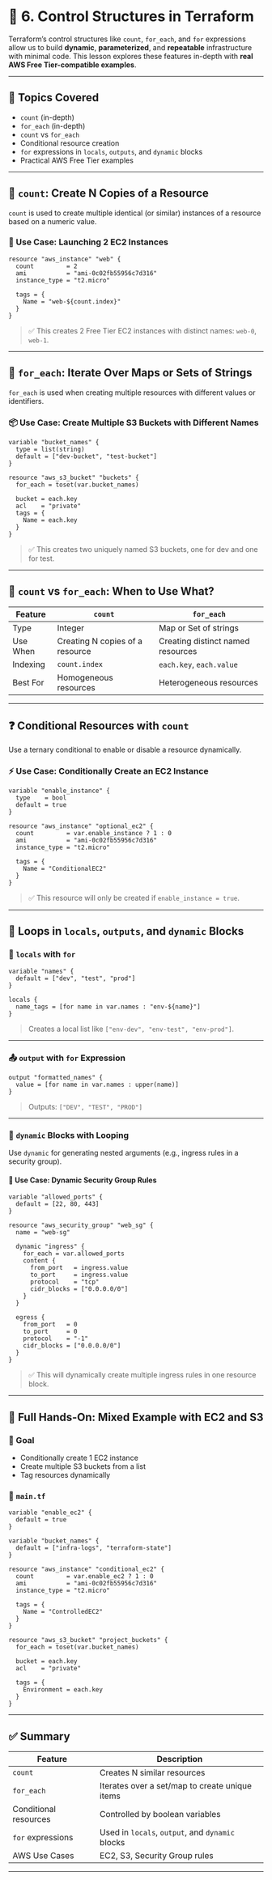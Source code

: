 # 🔁 6. Control Structures in Terraform

Terraform’s control structures like `count`, `for_each`, and `for` expressions allow us to build **dynamic**, **parameterized**, and **repeatable** infrastructure with minimal code. This lesson explores these features in-depth with **real AWS Free Tier-compatible examples**.

---

## 🧠 Topics Covered

- `count` (in-depth)
- `for_each` (in-depth)
- `count` vs `for_each`
- Conditional resource creation
- `for` expressions in `locals`, `outputs`, and `dynamic` blocks
- Practical AWS Free Tier examples

---

## 🔢 `count`: Create N Copies of a Resource

`count` is used to create multiple identical (or similar) instances of a resource based on a numeric value.

### 🔧 Use Case: Launching 2 EC2 Instances

```hcl
resource "aws_instance" "web" {
  count         = 2
  ami           = "ami-0c02fb55956c7d316"
  instance_type = "t2.micro"

  tags = {
    Name = "web-${count.index}"
  }
}
```

> ✅ This creates 2 Free Tier EC2 instances with distinct names: `web-0`, `web-1`.

---

## 🧾 `for_each`: Iterate Over Maps or Sets of Strings

`for_each` is used when creating multiple resources with different values or identifiers.

### 📦 Use Case: Create Multiple S3 Buckets with Different Names

```hcl
variable "bucket_names" {
  type = list(string)
  default = ["dev-bucket", "test-bucket"]
}

resource "aws_s3_bucket" "buckets" {
  for_each = toset(var.bucket_names)

  bucket = each.key
  acl    = "private"
  tags = {
    Name = each.key
  }
}
```

> ✅ This creates two uniquely named S3 buckets, one for dev and one for test.

---

## 🔁 `count` vs `for_each`: When to Use What?

| Feature  | `count`                         | `for_each`                        |
| -------- | ------------------------------- | --------------------------------- |
| Type     | Integer                         | Map or Set of strings             |
| Use When | Creating N copies of a resource | Creating distinct named resources |
| Indexing | `count.index`                   | `each.key`, `each.value`          |
| Best For | Homogeneous resources           | Heterogeneous resources           |

---

## ❓ Conditional Resources with `count`

Use a ternary conditional to enable or disable a resource dynamically.

### ⚡ Use Case: Conditionally Create an EC2 Instance

```hcl
variable "enable_instance" {
  type    = bool
  default = true
}

resource "aws_instance" "optional_ec2" {
  count         = var.enable_instance ? 1 : 0
  ami           = "ami-0c02fb55956c7d316"
  instance_type = "t2.micro"

  tags = {
    Name = "ConditionalEC2"
  }
}
```

> ✅ This resource will only be created if `enable_instance = true`.

---

## 🔁 Loops in `locals`, `outputs`, and `dynamic` Blocks

### 🧮 `locals` with `for`

```hcl
variable "names" {
  default = ["dev", "test", "prod"]
}

locals {
  name_tags = [for name in var.names : "env-${name}"]
}
```

> Creates a local list like `["env-dev", "env-test", "env-prod"]`.

---

### 📤 `output` with `for` Expression

```hcl
output "formatted_names" {
  value = [for name in var.names : upper(name)]
}
```

> Outputs: `["DEV", "TEST", "PROD"]`

---

### 🔄 `dynamic` Blocks with Looping

Use `dynamic` for generating nested arguments (e.g., ingress rules in a security group).

#### 🔐 Use Case: Dynamic Security Group Rules

```hcl
variable "allowed_ports" {
  default = [22, 80, 443]
}

resource "aws_security_group" "web_sg" {
  name = "web-sg"

  dynamic "ingress" {
    for_each = var.allowed_ports
    content {
      from_port   = ingress.value
      to_port     = ingress.value
      protocol    = "tcp"
      cidr_blocks = ["0.0.0.0/0"]
    }
  }

  egress {
    from_port   = 0
    to_port     = 0
    protocol    = "-1"
    cidr_blocks = ["0.0.0.0/0"]
  }
}
```

> ✅ This will dynamically create multiple ingress rules in one resource block.

---

## 🧪 Full Hands-On: Mixed Example with EC2 and S3

### 🎯 Goal

- Conditionally create 1 EC2 instance
- Create multiple S3 buckets from a list
- Tag resources dynamically

### 📁 `main.tf`

```hcl
variable "enable_ec2" {
  default = true
}

variable "bucket_names" {
  default = ["infra-logs", "terraform-state"]
}

resource "aws_instance" "conditional_ec2" {
  count         = var.enable_ec2 ? 1 : 0
  ami           = "ami-0c02fb55956c7d316"
  instance_type = "t2.micro"

  tags = {
    Name = "ControlledEC2"
  }
}

resource "aws_s3_bucket" "project_buckets" {
  for_each = toset(var.bucket_names)

  bucket = each.key
  acl    = "private"

  tags = {
    Environment = each.key
  }
}
```

---

## ✅ Summary

| Feature               | Description                                      |
| --------------------- | ------------------------------------------------ |
| `count`               | Creates N similar resources                      |
| `for_each`            | Iterates over a set/map to create unique items   |
| Conditional resources | Controlled by boolean variables                  |
| `for` expressions     | Used in `locals`, `output`, and `dynamic` blocks |
| AWS Use Cases         | EC2, S3, Security Group rules                    |

---
